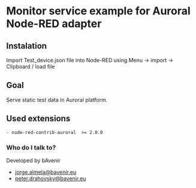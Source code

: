 # Monitor service example for Auroral Node-RED adapter

## Instalation
Import Test_device.json file into Node-RED using Menu -> import -> Clipboard / load file

## Goal 
Serve static test data in Auroral platform.

## Used extensions
    - node-red-contrib-auroral  >= 2.0.0

### Who do I talk to? ###

Developed by bAvenir

* jorge.almela@bavenir.eu
* peter.drahovsky@bavenir.eu